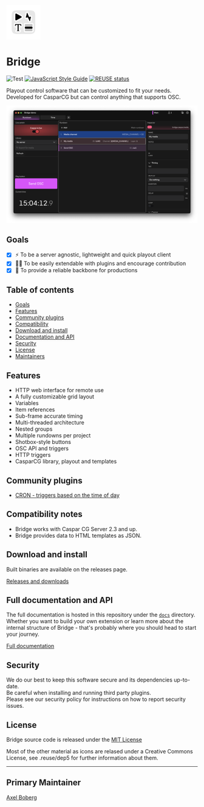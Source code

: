 <img src="./media/appicon.png" width="90px">

# Bridge  
![Test](https://github.com/svt/bridge/actions/workflows/.github/workflows/test.yml/badge.svg?branch=main)
[![JavaScript Style Guide](https://img.shields.io/badge/code_style-standard-brightgreen.svg)](https://standardjs.com)
[![REUSE status](https://api.reuse.software/badge/github.com/svt/bridge)](https://api.reuse.software/info/github.com/svt/bridge)  

Playout control software that can be customized to fit your needs. Developed for CasparCG but can control anything that supports OSC.

![Screenshot](/media/screenshot.png)

## Goals

- [x] ⚡️ To be a server agnostic, lightweight and quick playout client
- [x] 🧑‍💻 To be easily extendable with plugins and encourage contribution 
- [x] 💪 To provide a reliable backbone for productions

## Table of contents
- [Goals](#goals)
- [Features](#features)
- [Community plugins](#community-plugins)
- [Compatibility](#compatibility-notes)
- [Download and install](#download-and-install)
- [Documentation and API](#full-documentation-and-api)
- [Security](#security)
- [License](#license)
- [Maintainers](#primary-maintainer)

## Features
- HTTP web interface for remote use
- A fully customizable grid layout
- Variables
- Item references
- Sub-frame accurate timing
- Multi-threaded architecture
- Nested groups
- Multiple rundowns per project
- Shotbox-style buttons
- OSC API and triggers
- HTTP triggers
- CasparCG library, playout and templates

## Community plugins  
- [CRON - triggers based on the time of day]()

## Compatibility notes  
- Bridge works with Caspar CG Server 2.3 and up.
- Bridge provides data to HTML templates as JSON.

## Download and install  
Built binaries are available on the releases page.

[Releases and downloads](https://github.com/svt/bridge/releases)

## Full documentation and API

The full documentation is hosted in this repository under the [`docs`](/docs/README.md) directory. Whether you want to build your own extension or learn more about the internal structure of Bridge - that's probably where you should head to start your journey.

[Full documentation](/docs/README.md)

## Security  
We do our best to keep this software secure and its dependencies up-to-date.  
Be careful when installing and running third party plugins.  
Please see our security policy for instructions on how to report security issues. 

## License

Bridge source code is released under the [MIT License](LICENSE.md)

Most of the other material as icons are relased under a Creative Commons License, see .reuse/dep5 for further information about them.

----

## Primary Maintainer

[Axel Boberg](https://github.com/axelboberg)